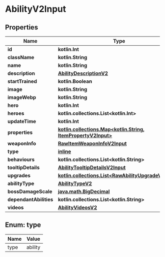 
# AbilityV2Input

## Properties
| Name | Type | Description | Notes |
| ------------ | ------------- | ------------- | ------------- |
| **id** | **kotlin.Int** |  |  |
| **className** | **kotlin.String** |  |  |
| **name** | **kotlin.String** |  |  |
| **description** | [**AbilityDescriptionV2**](AbilityDescriptionV2.md) |  |  |
| **startTrained** | **kotlin.Boolean** |  |  [optional] |
| **image** | **kotlin.String** |  |  [optional] |
| **imageWebp** | **kotlin.String** |  |  [optional] |
| **hero** | **kotlin.Int** |  |  [optional] |
| **heroes** | **kotlin.collections.List&lt;kotlin.Int&gt;** |  |  [optional] |
| **updateTime** | **kotlin.Int** |  |  [optional] |
| **properties** | [**kotlin.collections.Map&lt;kotlin.String, ItemPropertyV2Input&gt;**](ItemPropertyV2Input.md) |  |  [optional] |
| **weaponInfo** | [**RawItemWeaponInfoV2Input**](RawItemWeaponInfoV2Input.md) |  |  [optional] |
| **type** | [**inline**](#Type) |  |  [optional] |
| **behaviours** | **kotlin.collections.List&lt;kotlin.String&gt;** |  |  [optional] |
| **tooltipDetails** | [**AbilityTooltipDetailsV2Input**](AbilityTooltipDetailsV2Input.md) |  |  [optional] |
| **upgrades** | [**kotlin.collections.List&lt;RawAbilityUpgradeV2Input&gt;**](RawAbilityUpgradeV2Input.md) |  |  [optional] |
| **abilityType** | [**AbilityTypeV2**](AbilityTypeV2.md) |  |  [optional] |
| **bossDamageScale** | [**java.math.BigDecimal**](java.math.BigDecimal.md) |  |  [optional] |
| **dependantAbilities** | **kotlin.collections.List&lt;kotlin.String&gt;** |  |  [optional] |
| **videos** | [**AbilityVideosV2**](AbilityVideosV2.md) |  |  [optional] |


<a id="Type"></a>
## Enum: type
| Name | Value |
| ---- | ----- |
| type | ability |



